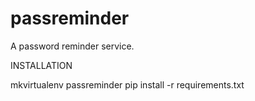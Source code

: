 passreminder
============

A password reminder service.

INSTALLATION

mkvirtualenv passreminder
pip install -r requirements.txt
